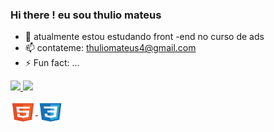 ### Hi there ! eu sou thulio mateus

- 🌱 atualmente estou estudando front -end no curso de ads 
- 📫 contateme: thuliomateus4@gmail.com
- ⚡ Fun fact: ...
<div>
  <a href="https://github.com/thuliomateus">
  <img height="180em" src="https://github-readme-stats.vercel.app/api?username=thuliomateus&show_icons=true&theme=dracula&include_all_commits=true&count_private=true"/>
  <img height="180em" src="https://github-readme-stats.vercel.app/api/top-langs/?username=thuliomateus&layout=compact&langs_count=16&theme=dracula"/>
</div>
  <div style="display: inline_block"><br>
    <img align="center" alt="Thulio-HTML" height="30" width="40" src="https://raw.githubusercontent.com/devicons/devicon/master/icons/html5/html5-original.svg">
  <img align="center" alt="Thulio-CSS" height="30" width="40" src="https://raw.githubusercontent.com/devicons/devicon/master/icons/css3/css3-original.svg">
</div>
